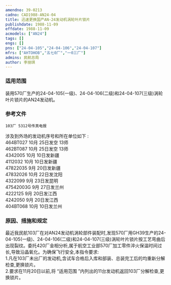```yaml
---
amendno: 39-0213  
cadno: CAD1988-AN24-04  
title: 迅速更换国产AN-24发动机涡轮叶片锁片  
publishdate: 1988-11-09  
effdate: 1988-11-09  
acmodels: ["AN24"]  
tags: []  
engs: []  
pns: ["24-04-105","24-04-106","24-04-107"]  
mfrs: ["AHTOHOB","五七0厂","一0三厂"]  
admins: 民航总局  
author: 李丽琪  
---
```

  
### 适用范围  
装用570厂生产的24-04-105(一级)、24-04-106(二级)和24-04-107(三级)涡轮叶片锁片的AN24发动机。  
  
<!--more-->  
### 参考文件  
    103厂 5312号传真电报  
涉及到外场的发动机序号和所在单位如下 :  
  464BT027  10月 25日发空 13师  
  462BT087  10月 25日发空 13师  
  4342005    10月 10日发新疆  
  4112032    10月 10日发新疆  
  47822035  9月 20日发新疆  
  47832026   10月 22日发沈阳  
  4322099  9月 23日发昆明  
  47542003G  9月 27日发兰州  
  4222125  9月 20日发江西  
  4242050  9月 20日发江西  
  404BT068  10月 10日发兰州  
  
### 原因、措施和规定  
  
最近我民航103厂在对AN24发动机涡轮部件装配时,发现570厂用GH39生产的24-04-105(一级)、24-04-106(二级)和24-04-107(三级)涡轮叶片锁片按工艺弯曲后出现裂纹。委托420厂金相分析,属于航空工业部570厂加工零件淬火保温时间过长,导致沿晶氧化。为确保飞行安全,本指令要求:  
    1.凡在103厂未出厂的发动机,含试车合格后入库和部装、总装完工后的均重新分解检查,更换锁片。  
2.要求在11月20日以前,将 “适用范围 ”内列出的11台发动机返回103厂分解检查,更换锁片。  
  
